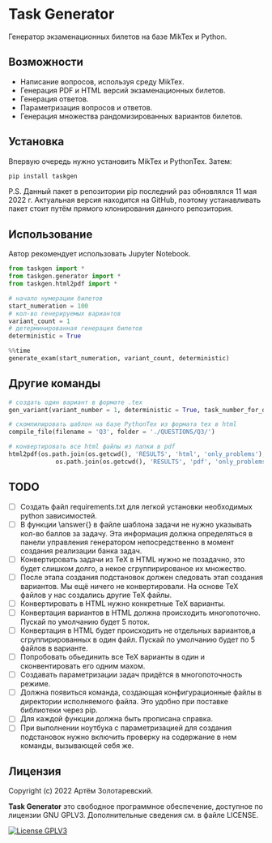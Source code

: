 Task Generator
===========

Генератор экзаменационных билетов на базе MikTex и Python.

Возможности
----------
- Написание вопросов, используя среду MikTex.
- Генерация PDF и HTML версий экзаменационных билетов.
- Генерация ответов.
- Параметризация вопросов и ответов.
- Генерация множества рандомизированных вариантов билетов.

Установка
----------

Впервую очередь нужно установить MikTex и PythonTex. Затем:

```python
pip install taskgen
```

P.S. Данный пакет в репозитории pip последний раз обновлялся 11 мая 2022 г.
Актуальная версия находится на GitHub, поэтому устанавливать пакет стоит путём прямого клонирования данного репозитория.

Использование
----------
Автор рекомендует использовать Jupyter Notebook.

```python
from taskgen import *
from taskgen.generator import *
from taskgen.html2pdf import *

# начало нумерации билетов
start_numeration = 100
# кол-во генерируемых вариантов
variant_count = 1
# детерминированная генерация билетов
deterministic = True

%%time
generate_exam(start_numeration, variant_count, deterministic)
```

Другие команды
----------
```python
# создать один вариант в формате .tex
gen_variant(variant_number = 1, deterministic = True, task_number_for_deterministic=0)
```
```python
# cкомпилировать шаблон на базе PythonTex из формата tex в html
compile_file(filename = 'Q3', folder = './QUESTIONS/Q3/')
```
```python
# конвертировать все html файлы из папки в pdf
html2pdf(os.path.join(os.getcwd(), 'RESULTS', 'html', 'only_problems'), \
             os.path.join(os.getcwd(), 'RESULTS', 'pdf', 'only_problems'), in_one_page=True)
```

TODO
----------
- [ ] Создать файл requirements.txt для легкой установки необходимых python зависимостей.
- [ ] В функции \answer{} в файле шаблона задачи не нужно указывать кол-во баллов за задачу. Эта информация должна определяться в панели управления генератором непосредственно в момент создания реализации банка задач.
- [ ] Конвертировать задачи из TeX в HTML нужно не позадачно, это будет слишком долго, а некое сгруппирированое их множество. 
- [ ] После этапа создания подстановок должен следовать этап создания вариантов. Мы ещё ничего не конвертировали. На основе TeX файлов у нас создались другие ТеХ файлы.
- [ ] Конвертировать в HTML нужно конкретные TeX варианты. 
- [ ] Конвертация вариантов в HTML должна происходить многопоточно. Пускай по умолчанию будет 5 поток. 
- [ ] Конвертация в HTML будет происходить не отдельных вариантов,а сгруппирированных в один файл. Пускай по умолчанию будет по 5 файлов в варианте.
- [ ] Попробовать обьединить все ТеХ варианты в один и сконвентировать его одним махом. 
- [ ] Создавать параметризации задач придётся в многопоточность режиме.
- [ ] Должна появиться команда, создающая конфигурационные файлы в директории исполняемого файла. Это удобно при поставке библиотеки через pip.
- [ ] Для каждой функции должна быть прописана справка.
- [ ] При выполнении ноутбука с параметризацией для создания подстановок нужно включить проверку на содержание в нем команды, вызывающей себя же.

Лицензия
-------

Copyright (c) 2022 Артём Золотаревский.

**Task Generator** это свободное программное обеспечение, доступное по лицензии GNU GPLV3. Дополнительные
сведения см. в файле LICENSE.

[![License GPLV3](http://img.shields.io/badge/license-GPLV3-green.svg?style=flat)](https://github.com/metrazlot/taskgen/blob/main/LICENSE)
